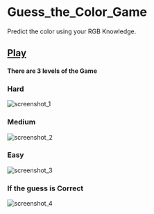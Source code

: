 # Guess_the_Color_Game
Predict the color using your RGB Knowledge.
## <a href = "https://kumar-akash.github.io/Guess_the_Color_Game/"> Play</a>
#### There are 3 levels of the Game
### Hard
![screenshot_1](https://user-images.githubusercontent.com/20499553/35090721-86d1e350-fc60-11e7-8890-6e281c30a7e4.png)

### Medium
![screenshot_2](https://user-images.githubusercontent.com/20499553/35090725-8aa7f096-fc60-11e7-86f4-d72041e56aba.png)

### Easy
![screenshot_3](https://user-images.githubusercontent.com/20499553/35090730-8ddbe826-fc60-11e7-8073-a7ab0f953083.png)

### If the guess is Correct
![screenshot_4](https://user-images.githubusercontent.com/20499553/35090733-908df816-fc60-11e7-879a-20637f8112c1.png)

